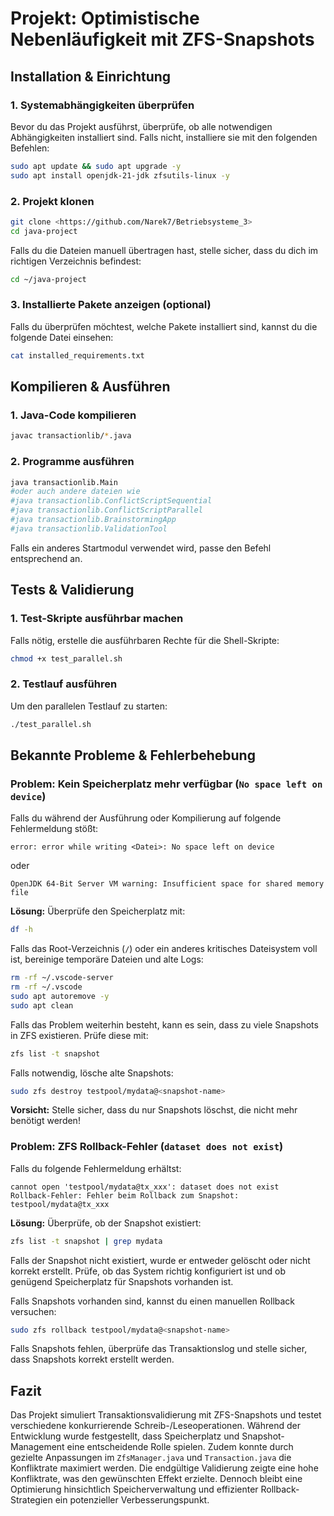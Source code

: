 # Projekt: Optimistische Nebenläufigkeit mit ZFS-Snapshots

## Installation & Einrichtung

### 1. Systemabhängigkeiten überprüfen
Bevor du das Projekt ausführst, überprüfe, ob alle notwendigen Abhängigkeiten installiert sind. Falls nicht, installiere sie mit den folgenden Befehlen:

```sh
sudo apt update && sudo apt upgrade -y
sudo apt install openjdk-21-jdk zfsutils-linux -y
```

### 2. Projekt klonen


```sh
git clone <https://github.com/Narek7/Betriebsysteme_3>
cd java-project
```

Falls du die Dateien manuell übertragen hast, stelle sicher, dass du dich im richtigen Verzeichnis befindest:

```sh
cd ~/java-project
```

### 3. Installierte Pakete anzeigen (optional)
Falls du überprüfen möchtest, welche Pakete installiert sind, kannst du die folgende Datei einsehen:

```sh
cat installed_requirements.txt
```


## Kompilieren & Ausführen

### 1. Java-Code kompilieren

```sh
javac transactionlib/*.java
```


### 2. Programme ausführen

```sh
java transactionlib.Main 
#oder auch andere dateien wie 
#java transactionlib.ConflictScriptSequential
#java transactionlib.ConflictScriptParallel
#java transactionlib.BrainstormingApp
#java transactionlib.ValidationTool
```

Falls ein anderes Startmodul verwendet wird, passe den Befehl entsprechend an.


## Tests & Validierung

### 1. Test-Skripte ausführbar machen
Falls nötig, erstelle die ausführbaren Rechte für die Shell-Skripte:

```sh
chmod +x test_parallel.sh
```

### 2. Testlauf ausführen
Um den parallelen Testlauf zu starten:

```sh
./test_parallel.sh
```

## Bekannte Probleme & Fehlerbehebung

### Problem: Kein Speicherplatz mehr verfügbar (`No space left on device`)
Falls du während der Ausführung oder Kompilierung auf folgende Fehlermeldung stößt:

```
error: error while writing <Datei>: No space left on device
```

oder

```
OpenJDK 64-Bit Server VM warning: Insufficient space for shared memory file
```

**Lösung:** Überprüfe den Speicherplatz mit:

```sh
df -h
```

Falls das Root-Verzeichnis (`/`) oder ein anderes kritisches Dateisystem voll ist, bereinige temporäre Dateien und alte Logs:

```sh
rm -rf ~/.vscode-server
rm -rf ~/.vscode
sudo apt autoremove -y
sudo apt clean
```

Falls das Problem weiterhin besteht, kann es sein, dass zu viele Snapshots in ZFS existieren. Prüfe diese mit:

```sh
zfs list -t snapshot
```

Falls notwendig, lösche alte Snapshots:

```sh
sudo zfs destroy testpool/mydata@<snapshot-name>
```

**Vorsicht:** Stelle sicher, dass du nur Snapshots löschst, die nicht mehr benötigt werden!


### Problem: ZFS Rollback-Fehler (`dataset does not exist`)
Falls du folgende Fehlermeldung erhältst:

```
cannot open 'testpool/mydata@tx_xxx': dataset does not exist
Rollback-Fehler: Fehler beim Rollback zum Snapshot: testpool/mydata@tx_xxx
```

**Lösung:** Überprüfe, ob der Snapshot existiert:

```sh
zfs list -t snapshot | grep mydata
```

Falls der Snapshot nicht existiert, wurde er entweder gelöscht oder nicht korrekt erstellt. Prüfe, ob das System richtig konfiguriert ist und ob genügend Speicherplatz für Snapshots vorhanden ist.

Falls Snapshots vorhanden sind, kannst du einen manuellen Rollback versuchen:

```sh
sudo zfs rollback testpool/mydata@<snapshot-name>
```

Falls Snapshots fehlen, überprüfe das Transaktionslog und stelle sicher, dass Snapshots korrekt erstellt werden.


## Fazit
Das Projekt simuliert Transaktionsvalidierung mit ZFS-Snapshots und testet verschiedene konkurrierende Schreib-/Leseoperationen. Während der Entwicklung wurde festgestellt, dass Speicherplatz und Snapshot-Management eine entscheidende Rolle spielen. Zudem konnte durch gezielte Anpassungen im `ZfsManager.java` und `Transaction.java` die Konfliktrate maximiert werden. Die endgültige Validierung zeigte eine hohe Konfliktrate, was den gewünschten Effekt erzielte. Dennoch bleibt eine Optimierung hinsichtlich Speicherverwaltung und effizienter Rollback-Strategien ein potenzieller Verbesserungspunkt.

